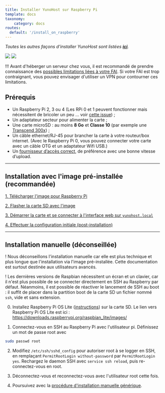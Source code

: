 ```yaml
---
title: Installer YunoHost sur Raspberry Pi
template: docs
taxonomy:
    category: docs
routes:
  default: '/install_on_raspberry'
---
```


*Toutes les autres façons d’installer YunoHost sont listées **[ici](/install)**.*

![](image://raspberrypi.jpg?resize=300)
![](image://micro-sd-card.jpg)

!!! Avant d'héberger un serveur chez vous, il est recommandé de prendre connaissance des [possibles limitations liées à votre FAI](/isp). Si votre FAI est trop contraignant, vous pouvez envisager d'utiliser un VPN pour contourner ces limitations.

## Prérequis

- Un Raspberry Pi 2, 3 ou 4 (Les RPi 0 et 1 peuvent fonctionner mais nécessitent de bricoler un peu ... voir [cette issue](https://github.com/YunoHost/issues/issues/1423)) ;
- Un adaptateur secteur pour alimenter la carte ;
- Une carte microSD : au moins **8 Go** et **Classe 10** (par exemple une [Transcend 300x](http://www.amazon.fr/Transcend-microSDHC-adaptateur-TS32GUSDU1E-Emballage/dp/B00CES44EO)) ;
- Un câble ethernet/RJ-45 pour brancher la carte à votre routeur/box internet. (Avec le Raspberry Pi 0, vous pouvez connecter votre carte avec un câble OTG et un adaptateur Wifi USB.)
- Un [fournisseur d’accès correct](/isp), de préférence avec une bonne vitesse d’upload.

---

## Installation avec l'image pré-installée (recommandée)

<a class="btn btn-lg btn-default" href="/images">1. Télécharger l'image pour Raspberry Pi</a>

<a class="btn btn-lg btn-default" href="/burn_or_copy_iso">2. Flasher la carte SD avec l'image</a>

<a class="btn btn-lg btn-default" href="/plug_and_boot">3. Démarrer la carte et se connecter à l'interface web sur `yunohost.local`</a>

<a class="btn btn-lg btn-default" href="/postinstall">4. Effectuer la configuration initiale (post-installation)</a>

---

## Installation manuelle (déconseillée)

! Nous déconseillons l'installation manuelle car elle est plus technique et plus longue que l'installation via l'image pré-installée. Cette documentation est surtout destinée aux utilisateurs avancés.

! Les dernières versions de Raspbian nécessitent un écran et un clavier, car il n'est plus possible de se connecter directement en SSH au Raspberry par défaut. Néanmoins, il est possible de réactiver le lancement de SSH au boot : il suffit de placer dans la partition boot de la carte SD un fichier nommé `ssh`, vide et sans extension.

0. Installez Raspberry Pi OS Lite ([instructions](https://www.raspberrypi.org/downloads/raspberry-pi-os/)) sur la carte SD. 
Le lien vers Raspberry Pi OS Lite est ici : https://downloads.raspberrypi.org/raspbian_lite/images/

1. Connectez-vous en SSH au Raspberry Pi avec l'utilisateur pi. Définissez un mot de passe root avec 
```bash
sudo passwd root
```

2. Modifiez `/etc/ssh/sshd_config` pour autoriser root à se logger en SSH, en remplaçant `PermitRootLogin without-password` par `PermitRootLogin yes`. Rechargez le daemon SSH avec `service ssh reload`, puis re-connectez-vous en root.

3. Déconnectez-vous et reconnectez-vous avec l'utilisateur root cette fois.

4. Poursuivez avec la <a href="/install_manually">procédure d'installation manuelle générique</a>.

